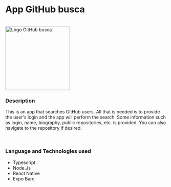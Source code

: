 # App GitHub busca

<br/>

<img src="https://github-production-user-asset-6210df.s3.amazonaws.com/99768939/278837355-47477b46-a609-41ef-93d9-744c75642457.png" alt="Logo GitHub busca" width="200" height="200">

<br/>

### Description

This is an app that searches GitHub users. All that is needed is to provide the user's login and the app will perform the search.
Some information such as login, name, biography, public repositories, etc. is provided.
You can also navigate to the repository if desired.

<br/>

### Language and Technologies used

- Typescript
- Node.Js
- React Native
- Expo Bare

<br/>

